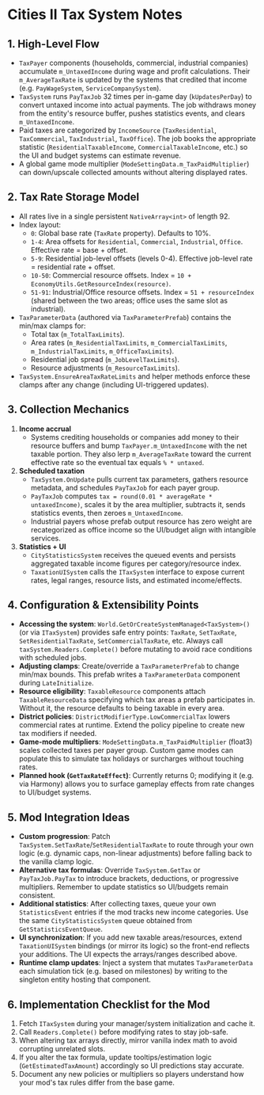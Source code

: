 # Cities II Tax System Notes

## 1. High-Level Flow
- `TaxPayer` components (households, commercial, industrial companies) accumulate `m_UntaxedIncome` during wage and profit calculations. Their `m_AverageTaxRate` is updated by the systems that credited that income (e.g. `PayWageSystem`, `ServiceCompanySystem`).
- `TaxSystem` runs `PayTaxJob` 32 times per in-game day (`kUpdatesPerDay`) to convert untaxed income into actual payments. The job withdraws money from the entity's resource buffer, pushes statistics events, and clears `m_UntaxedIncome`.
- Paid taxes are categorized by `IncomeSource` (`TaxResidential`, `TaxCommercial`, `TaxIndustrial`, `TaxOffice`). The job books the appropriate statistic (`ResidentialTaxableIncome`, `CommercialTaxableIncome`, etc.) so the UI and budget systems can estimate revenue.
- A global game mode multiplier (`ModeSettingData.m_TaxPaidMultiplier`) can down/upscale collected amounts without altering displayed rates.

## 2. Tax Rate Storage Model
- All rates live in a single persistent `NativeArray<int>` of length 92.
- Index layout:
  - `0`: Global base rate (`TaxRate` property). Defaults to 10%.
  - `1-4`: Area offsets for `Residential`, `Commercial`, `Industrial`, `Office`. Effective rate = base + offset.
  - `5-9`: Residential job-level offsets (levels 0-4). Effective job-level rate = residential rate + offset.
  - `10-50`: Commercial resource offsets. Index = `10 + EconomyUtils.GetResourceIndex(resource)`.
  - `51-91`: Industrial/Office resource offsets. Index = `51 + resourceIndex` (shared between the two areas; office uses the same slot as industrial).
- `TaxParameterData` (authored via `TaxParameterPrefab`) contains the min/max clamps for:
  - Total tax (`m_TotalTaxLimits`).
  - Area rates (`m_ResidentialTaxLimits`, `m_CommercialTaxLimits`, `m_IndustrialTaxLimits`, `m_OfficeTaxLimits`).
  - Residential job spread (`m_JobLevelTaxLimits`).
  - Resource adjustments (`m_ResourceTaxLimits`).
- `TaxSystem.EnsureAreaTaxRateLimits` and helper methods enforce these clamps after any change (including UI-triggered updates).

## 3. Collection Mechanics
1. **Income accrual**
   - Systems crediting households or companies add money to their resource buffers and bump `TaxPayer.m_UntaxedIncome` with the net taxable portion. They also lerp `m_AverageTaxRate` toward the current effective rate so the eventual tax equals `% * untaxed`.
2. **Scheduled taxation**
   - `TaxSystem.OnUpdate` pulls current tax parameters, gathers resource metadata, and schedules `PayTaxJob` for each payer group.
   - `PayTaxJob` computes `tax = round(0.01 * averageRate * untaxedIncome)`, scales it by the area multiplier, subtracts it, sends statistics events, then zeroes `m_UntaxedIncome`.
   - Industrial payers whose prefab output resource has zero weight are recategorized as office income so the UI/budget align with intangible services.
3. **Statistics + UI**
   - `CityStatisticsSystem` receives the queued events and persists aggregated taxable income figures per category/resource index.
   - `TaxationUISystem` calls the `ITaxSystem` interface to expose current rates, legal ranges, resource lists, and estimated income/effects.

## 4. Configuration & Extensibility Points
- **Accessing the system**: `World.GetOrCreateSystemManaged<TaxSystem>()` (or via `ITaxSystem`) provides safe entry points: `TaxRate`, `SetTaxRate`, `SetResidentialTaxRate`, `SetCommercialTaxRate`, etc. Always call `taxSystem.Readers.Complete()` before mutating to avoid race conditions with scheduled jobs.
- **Adjusting clamps**: Create/override a `TaxParameterPrefab` to change min/max bounds. This prefab writes a `TaxParameterData` component during `LateInitialize`.
- **Resource eligibility**: `TaxableResource` components attach `TaxableResourceData` specifying which tax areas a prefab participates in. Without it, the resource defaults to being taxable in every area.
- **District policies**: `DistrictModifierType.LowCommercialTax` lowers commercial rates at runtime. Extend the policy pipeline to create new tax modifiers if needed.
- **Game-mode multipliers**: `ModeSettingData.m_TaxPaidMultiplier` (float3) scales collected taxes per payer group. Custom game modes can populate this to simulate tax holidays or surcharges without touching rates.
- **Planned hook (`GetTaxRateEffect`)**: Currently returns 0; modifying it (e.g. via Harmony) allows you to surface gameplay effects from rate changes to UI/budget systems.

## 5. Mod Integration Ideas
- **Custom progression**: Patch `TaxSystem.SetTaxRate`/`SetResidentialTaxRate` to route through your own logic (e.g. dynamic caps, non-linear adjustments) before falling back to the vanilla clamp logic.
- **Alternative tax formulas**: Override `TaxSystem.GetTax` or `PayTaxJob.PayTax` to introduce brackets, deductions, or progressive multipliers. Remember to update statistics so UI/budgets remain consistent.
- **Additional statistics**: After collecting taxes, queue your own `StatisticsEvent` entries if the mod tracks new income categories. Use the same `CityStatisticsSystem` queue obtained from `GetStatisticsEventQueue`.
- **UI synchronization**: If you add new taxable areas/resources, extend `TaxationUISystem` bindings (or mirror its logic) so the front-end reflects your additions. The UI expects the arrays/ranges described above.
- **Runtime clamp updates**: Inject a system that mutates `TaxParameterData` each simulation tick (e.g. based on milestones) by writing to the singleton entity hosting that component.

## 6. Implementation Checklist for the Mod
1. Fetch `ITaxSystem` during your manager/system initialization and cache it.
2. Call `Readers.Complete()` before modifying rates to stay job-safe.
3. When altering tax arrays directly, mirror vanilla index math to avoid corrupting unrelated slots.
4. If you alter the tax formula, update tooltips/estimation logic (`GetEstimatedTaxAmount`) accordingly so UI predictions stay accurate.
5. Document any new policies or multipliers so players understand how your mod's tax rules differ from the base game.


